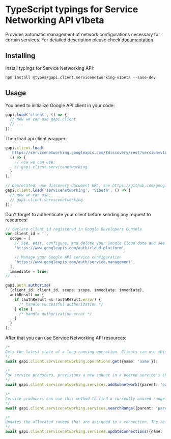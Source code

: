 # TypeScript typings for Service Networking API v1beta

Provides automatic management of network configurations necessary for certain services.
For detailed description please check [documentation](https://cloud.google.com/service-infrastructure/docs/service-networking/getting-started).

## Installing

Install typings for Service Networking API:

```
npm install @types/gapi.client.servicenetworking-v1beta --save-dev
```

## Usage

You need to initialize Google API client in your code:

```typescript
gapi.load('client', () => {
  // now we can use gapi.client
  // ...
});
```

Then load api client wrapper:

```typescript
gapi.client.load(
  'https://servicenetworking.googleapis.com/$discovery/rest?version=v1beta',
  () => {
    // now we can use:
    // gapi.client.servicenetworking
  }
);
```

```typescript
// Deprecated, use discovery document URL, see https://github.com/google/google-api-javascript-client/blob/master/docs/reference.md#----gapiclientloadname----version----callback--
gapi.client.load('servicenetworking', 'v1beta', () => {
  // now we can use:
  // gapi.client.servicenetworking
});
```

Don't forget to authenticate your client before sending any request to resources:

```typescript
// declare client_id registered in Google Developers Console
var client_id = '',
  scope = [
    // See, edit, configure, and delete your Google Cloud data and see the email address for your Google Account.
    'https://www.googleapis.com/auth/cloud-platform',

    // Manage your Google API service configuration
    'https://www.googleapis.com/auth/service.management',
  ],
  immediate = true;
// ...

gapi.auth.authorize(
  {client_id: client_id, scope: scope, immediate: immediate},
  authResult => {
    if (authResult && !authResult.error) {
      /* handle successful authorization */
    } else {
      /* handle authorization error */
    }
  }
);
```

After that you can use Service Networking API resources: <!-- TODO: make this work for multiple namespaces -->

```typescript
/*
Gets the latest state of a long-running operation. Clients can use this method to poll the operation result at intervals as recommended by the API service.
*/
await gapi.client.servicenetworking.operations.get({name: 'name'});

/*
For service producers, provisions a new subnet in a peered service's shared VPC network in the requested region and with the requested size that's expressed as a CIDR range (number of leading bits of ipV4 network mask). The method checks against the assigned allocated ranges to find a non-conflicting IP address range. The method will reuse a subnet if subsequent calls contain the same subnet name, region, and prefix length. This method will make producer's tenant project to be a shared VPC service project as needed. The response from the `get` operation will be of type `Subnetwork` if the operation successfully completes.
*/
await gapi.client.servicenetworking.services.addSubnetwork({parent: 'parent'});

/*
Service producers can use this method to find a currently unused range within consumer allocated ranges. This returned range is not reserved, and not guaranteed to remain unused. It will validate previously provided allocated ranges, find non-conflicting sub-range of requested size (expressed in number of leading bits of ipv4 network mask, as in CIDR range notation). Operation
*/
await gapi.client.servicenetworking.services.searchRange({parent: 'parent'});

/*
Updates the allocated ranges that are assigned to a connection. The response from the `get` operation will be of type `Connection` if the operation successfully completes.
*/
await gapi.client.servicenetworking.services.updateConnections({name: 'name'});
```
